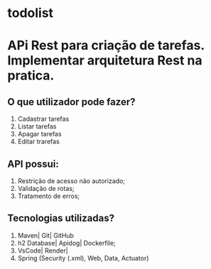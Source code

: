 # todolist

#  APi Rest para criação de tarefas. Implementar arquitetura Rest na pratica.

## O que utilizador pode fazer?
1. Cadastrar tarefas
2. Listar tarefas
3. Apagar tarefas
4. Editar trarefas


## API possui:
1. Restrição de acesso não autorizado;
2. Validação de rotas;
3. Tratamento de erros;

   
## Tecnologias utilizadas?
1. Maven| Git| GitHub
5. h2 Database| Apidog| Dockerfile;
6. VsCode| Render|
7. Spring (Security (.xml), Web, Data, Actuator)
